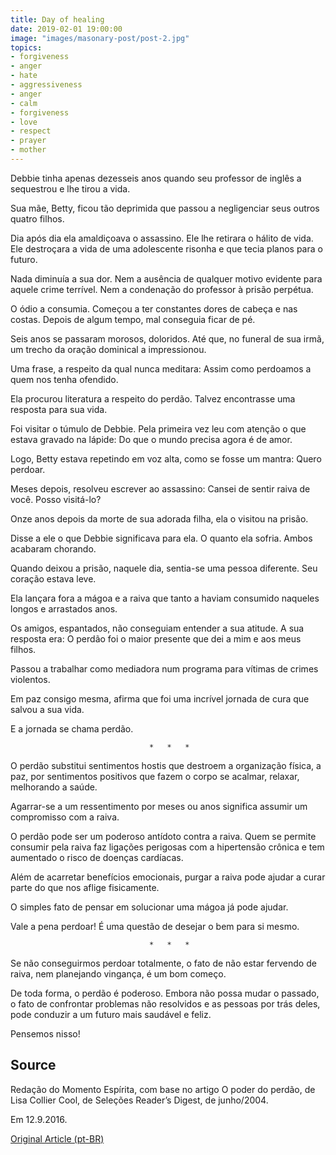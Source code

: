 ```yaml
---
title: Day of healing
date: 2019-02-01 19:00:00
image: "images/masonary-post/post-2.jpg"
topics: 
- forgiveness
- anger
- hate
- aggressiveness
- anger
- calm
- forgiveness
- love
- respect
- prayer
- mother
---
```


Debbie tinha apenas dezesseis anos quando seu professor de inglês a sequestrou
e lhe tirou a vida.

Sua mãe, Betty, ficou tão deprimida que passou a negligenciar seus outros
quatro filhos.

Dia após dia ela amaldiçoava o assassino. Ele lhe retirara o hálito de vida.
Ele destroçara a vida de uma adolescente risonha e que tecia planos para o
futuro.

Nada diminuía a sua dor. Nem a ausência de qualquer motivo evidente para aquele
crime terrível. Nem a condenação do professor à prisão perpétua.

O ódio a consumia. Começou a ter constantes dores de cabeça e nas costas.
Depois de algum tempo, mal conseguia ficar de pé.

Seis anos se passaram morosos, doloridos. Até que, no funeral de sua irmã, um
trecho da oração dominical a impressionou.

Uma frase, a respeito da qual nunca meditara: Assim como perdoamos a quem nos
tenha ofendido.

Ela procurou literatura a respeito do perdão. Talvez encontrasse uma resposta
para sua vida.

Foi visitar o túmulo de Debbie. Pela primeira vez leu com atenção o que estava
gravado na lápide: Do que o mundo precisa agora é de amor.

Logo, Betty estava repetindo em voz alta, como se fosse um mantra: Quero
perdoar.

Meses depois, resolveu escrever ao assassino: Cansei de sentir raiva de você.
Posso visitá-lo?

Onze anos depois da morte de sua adorada filha, ela o visitou na prisão.

Disse a ele o que Debbie significava para ela. O quanto ela sofria. Ambos
acabaram chorando.

Quando deixou a prisão, naquele dia, sentia-se uma pessoa diferente. Seu
coração estava leve.

Ela lançara fora a mágoa e a raiva que tanto a haviam consumido naqueles longos
e arrastados anos.

Os amigos, espantados, não conseguiam entender a sua atitude. A sua resposta
era: O perdão foi o maior presente que dei a mim e aos meus filhos.

Passou a trabalhar como mediadora num programa para vítimas de crimes
violentos.

Em paz consigo mesma, afirma que foi uma incrível jornada de cura que salvou a
sua vida.

E a jornada se chama perdão.

                                   *   *   *

O perdão substitui sentimentos hostis que destroem a organização física, a paz,
por sentimentos positivos que fazem o corpo se acalmar, relaxar, melhorando a
saúde.

Agarrar-se a um ressentimento por meses ou anos significa assumir um
compromisso com a raiva.

O perdão pode ser um poderoso antídoto contra a raiva. Quem se permite consumir
pela raiva faz ligações perigosas com a hipertensão crônica e tem aumentado o
risco de doenças cardíacas.

Além de acarretar benefícios emocionais, purgar a raiva pode ajudar a curar
parte do que nos aflige fisicamente.

O simples fato de pensar em solucionar uma mágoa já pode ajudar.

Vale a pena perdoar! É uma questão de desejar o bem para si mesmo.

                                   *   *   *

Se não conseguirmos perdoar totalmente, o fato de não estar fervendo de raiva,
nem planejando vingança, é um bom começo.

De toda forma, o perdão é poderoso. Embora não possa mudar o passado, o fato de
confrontar problemas não resolvidos e as pessoas por trás deles, pode conduzir
a um futuro mais saudável e feliz.

Pensemos nisso!

## Source
Redação do Momento Espírita, com base no artigo
O poder do perdão, de Lisa Collier Cool, de
Seleções Reader’s Digest, de junho/2004.

Em 12.9.2016.

[Original Article (pt-BR)](http://www.momento.com.br/pt/ler_texto.php?id=4893)


